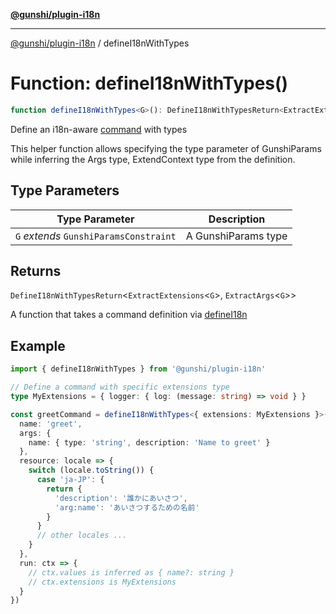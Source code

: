 [**@gunshi/plugin-i18n**](../index.md)

***

[@gunshi/plugin-i18n](../index.md) / defineI18nWithTypes

# Function: defineI18nWithTypes()

```ts
function defineI18nWithTypes<G>(): DefineI18nWithTypesReturn<ExtractExtensions<G>, ExtractArgs<G>>;
```

Define an i18n-aware [command](../interfaces/I18nCommand.md) with types

This helper function allows specifying the type parameter of GunshiParams
while inferring the Args type, ExtendContext type from the definition.

## Type Parameters

| Type Parameter | Description |
| ------ | ------ |
| `G` *extends* `GunshiParamsConstraint` | A GunshiParams type |

## Returns

`DefineI18nWithTypesReturn`\<`ExtractExtensions`\<`G`\>, `ExtractArgs`\<`G`\>\>

A function that takes a command definition via [defineI18n](defineI18n.md)

## Example

```ts
import { defineI18nWithTypes } from '@gunshi/plugin-i18n'

// Define a command with specific extensions type
type MyExtensions = { logger: { log: (message: string) => void } }

const greetCommand = defineI18nWithTypes<{ extensions: MyExtensions }>()({
  name: 'greet',
  args: {
    name: { type: 'string', description: 'Name to greet' }
  },
  resource: locale => {
    switch (locale.toString()) {
      case 'ja-JP': {
        return {
          'description': '誰かにあいさつ',
          'arg:name': 'あいさつするための名前'
        }
      }
      // other locales ...
    }
  },
  run: ctx => {
    // ctx.values is inferred as { name?: string }
    // ctx.extensions is MyExtensions
  }
})
```
